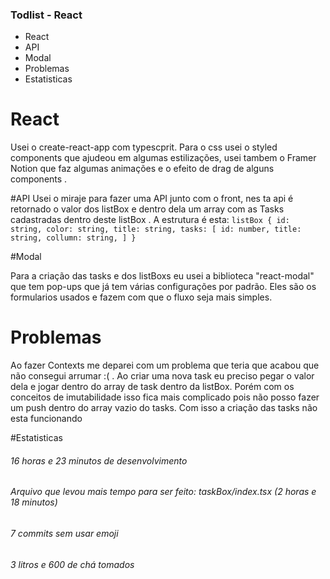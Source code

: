### Todlist - React

- React
-  API
-  Modal
- Problemas
- Estatisticas 



# React

Usei o create-react-app com typescprit. Para o css usei o styled components que ajudeou em algumas estilizações, usei tambem o Framer Notion que faz algumas animações e o efeito de drag de alguns components .

#API
Usei o miraje para fazer uma API junto com o front, nes ta api é retornado o valor dos listBox e dentro dela um array com as Tasks cadastradas dentro deste listBox . A estrutura é esta:
`listBox {
    id: string,
    color: string,
    title: string,
    tasks: [
        id: number,
        title: string,
        collumn: string,
    ]
}`

#Modal

Para a criação das tasks e dos listBoxs eu usei a biblioteca "react-modal" que tem pop-ups que já tem várias configurações por padrão. Eles são os formularios usados e fazem com que o fluxo seja mais simples.

# Problemas
Ao fazer Contexts me deparei com um problema que teria que acabou que não consegui arrumar :( . Ao criar uma nova task eu preciso pegar o valor dela e jogar dentro do array de task dentro da listBox. Porém com os conceitos de imutabilidade isso fica mais complicado pois não posso fazer um push dentro do array vazio do tasks. 
 Com isso a  criação das tasks não esta funcionando 
 
 #Estatisticas
######  16 horas  e 23 minutos de desenvolvimento 
###### Arquivo que levou mais tempo para ser feito: taskBox/index.tsx (2 horas e 18 minutos)
###### 7 commits sem usar emoji
###### 3 litros e 600 de chá tomados  
